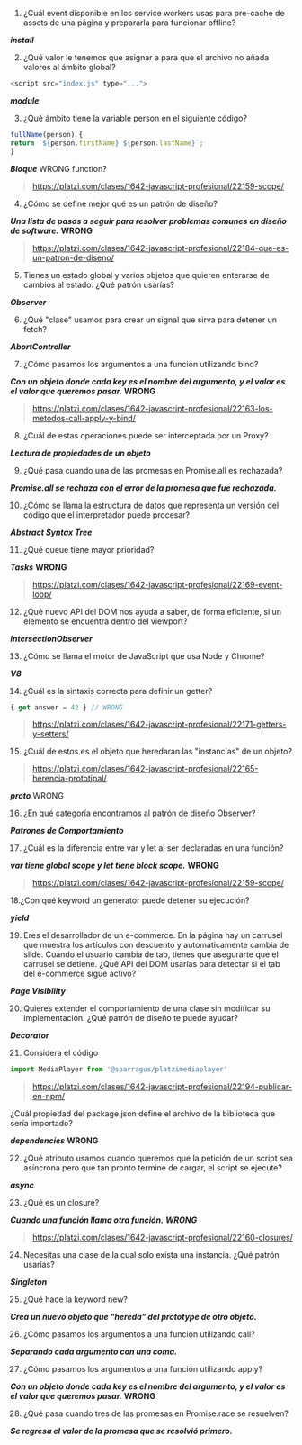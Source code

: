 1. ¿Cuál event disponible en los service workers usas para pre-cache de assets de una página y prepararla para funcionar offline?

***install***

2. ¿Qué valor le tenemos que asignar a para que el archivo no añada valores al ámbito global?

```javascript
<script src="index.js" type="...">
```

***module***

3. ¿Qué ámbito tiene la variable person en el siguiente código?


```javascript
fullName(person) {
return `${person.firstName} ${person.lastName}`;
}
```
***Bloque*** WRONG function?
>https://platzi.com/clases/1642-javascript-profesional/22159-scope/

4. ¿Cómo se define mejor qué es un patrón de diseño?

***Una lista de pasos a seguir para resolver problemas comunes en diseño de software.*** **WRONG**
> https://platzi.com/clases/1642-javascript-profesional/22184-que-es-un-patron-de-diseno/

5. Tienes un estado global y varios objetos que quieren enterarse de cambios al estado. ¿Qué patrón usarías?

***Observer***

6. ¿Qué "clase" usamos para crear un signal que sirva para detener un fetch?

***AbortController***

7. ¿Cómo pasamos los argumentos a una función utilizando bind?

***Con un objeto donde cada key es el nombre del argumento, y el valor es el valor que queremos pasar.*** **WRONG**
>https://platzi.com/clases/1642-javascript-profesional/22163-los-metodos-call-apply-y-bind/


8. ¿Cuál de estas operaciones puede ser interceptada por un Proxy?

***Lectura de propiedades de un objeto***

9. ¿Qué pasa cuando una de las promesas en Promise.all es rechazada?

***Promise.all se rechaza con el error de la promesa que fue rechazada.***

10. ¿Cómo se llama la estructura de datos que representa un versión del código que el interpretador puede procesar?

***Abstract Syntax Tree***

11. ¿Qué queue tiene mayor prioridad?

***Tasks*** **WRONG**
>https://platzi.com/clases/1642-javascript-profesional/22169-event-loop/

12. ¿Qué nuevo API del DOM nos ayuda a saber, de forma eficiente, si un elemento se encuentra dentro del viewport?

***IntersectionObserver***

13. ¿Cómo se llama el motor de JavaScript que usa Node y Chrome?

***V8***

14. ¿Cuál es la sintaxis correcta para definir un getter?

```javascript
{ get answer = 42 } // WRONG
```
> https://platzi.com/clases/1642-javascript-profesional/22171-getters-y-setters/

15. ¿Cuál de estos es el objeto que heredaran las "instancias" de un objeto?
> https://platzi.com/clases/1642-javascript-profesional/22165-herencia-prototipal/

***__proto__*** WRONG

16. ¿En qué categoría encontramos al patrón de diseño Observer?

***Patrones de Comportamiento***

17. ¿Cuál es la diferencia entre var y let al ser declaradas en una función?

***var tiene global scope y let tiene block scope.*** **WRONG**
> https://platzi.com/clases/1642-javascript-profesional/22159-scope/

18.¿Con qué keyword un generator puede detener su ejecución?

***yield***

19. Eres el desarrollador de un e-commerce. En la página hay un carrusel que muestra los artículos con descuento y automáticamente cambia de slide. Cuando el usuario cambia de tab, tienes que asegurarte que el carrusel se detiene. ¿Qué API del DOM usarías para detectar si el tab del e-commerce sigue activo?

***Page Visibility***

20. Quieres extender el comportamiento de una clase sin modificar su implementación. ¿Qué patrón de diseño te puede ayudar?

***Decorator***

21. Considera el código

```javascript
import MediaPlayer from '@sparragus/platzimediaplayer'
```
> https://platzi.com/clases/1642-javascript-profesional/22194-publicar-en-npm/

¿Cuál propiedad del package.json define el archivo de la biblioteca que sería importado?

***dependencies*** **WRONG**

22. ¿Qué atributo usamos cuando queremos que la petición de un script sea asíncrona pero que tan pronto termine de cargar, el script se ejecute?

***async***

23. ¿Qué es un closure?

***Cuando una función llama otra función.*** ***WRONG***
> https://platzi.com/clases/1642-javascript-profesional/22160-closures/

24. Necesitas una clase de la cual solo exista una instancia. ¿Qué patrón usarías?

***Singleton***

25. ¿Qué hace la keyword new?

***Crea un nuevo objeto que "hereda" del prototype de otro objeto.***

26. ¿Cómo pasamos los argumentos a una función utilizando call?

***Separando cada argumento con una coma.***

27. ¿Cómo pasamos los argumentos a una función utilizando apply?

***Con un objeto donde cada key es el nombre del argumento, y el valor es el valor que queremos pasar.*** **WRONG**

28. ¿Qué pasa cuando tres de las promesas en Promise.race se resuelven?

***Se regresa el valor de la promesa que se resolvió primero.***